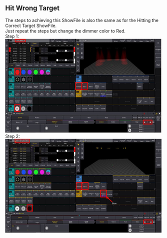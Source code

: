 ## Hit Wrong Target
The steps to achieving this ShowFile is also the same as for the Hitting the Correct Target ShowFile.<br>
Just repeat the steps but change the dimmer color to Red.
<br>
Step 1:<br>
<img src="Captures/HitWrongTargetPhase1.png" alt="Hit Wrong Target Phase 1" width="500" height="300"/>
<br>
Step 2:<br>
<img src="Captures/HitWrongTargetPhase2.png" alt="Hit Wrong Target Phase 2" width="500" height="300"/>
